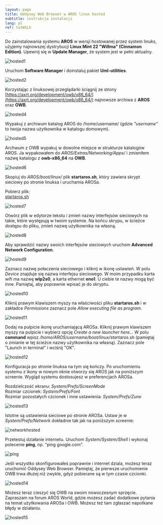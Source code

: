```yaml
---
layout: page
title: Oddysey Web Browser w AROS linux hosted
subtitle: instrukcja instalacji
lang: pl
ref: tutWSLh
---
```


Do zainstalowania systemu **AROS** w wersji hostowanej przez system linuks, użyjemy najnowszej dystrybucji **Linux Mint 22 "Willma" (Cinnamon Edition)**. Upewnij się w **Update Manager**, że system jest w pełni aktualny. 

![hosted1](/assets/img/hosted1.png)

Uruchom **Software Manager** i doinstaluj pakiet **Uml-utilities**.

![hosted2](/assets/img/hosted2.png)

Korzystając z linuksowej przeglądarki ściągnij ze strony [https://axrt.org/development/owb/x86_64/](https://axrt.org/development/owb/x86_64/) najnowsze archiwa z **AROS** oraz **OWB**.

![hosted4](/assets/img/hosted4.png)

Wypakuj z archiwum katalog AROS do /home/username/ (gdzie *"username"* to twoja nazwa użytkownika w katalogu domowym).

![hosted5](/assets/img/hosted5.png)

Archwum z OWB wypakuj w dowolne miejsce w strukturze katalogów AROS. Ja wypakowałem do *AROS/Extras/Networking/Apps/* i zmieniłem nazwę katalogu z **owb-x86_64** na **OWB**.

![hosted6](/assets/img/hosted6.png)

Skopiuj do *AROS/boot/linux/* plik **startaros.sh**, który zawiera skrypt sieciowy po stronie linuksa i uruchamia AROSa.

Pobierz plik:  
[startaros.sh](/assets/startaros.sh "download")

![hosted7](/assets/img/hosted7.png)

Otwórz plik w edytorze tekstu i zmień nazwy interfejsów sieciowych na takie, które występują w twoim systemie. Na końcu skrypu, w ścieżce dostępu do pliku, zmień nazwę użytkownika na własną.

![hosted8](/assets/img/hosted8.png)

Aby sprawdzić nazwy swoich interfejsów sieciowych uruchom **Advanced Network Configuration**.

![hosted9](/assets/img/hosted9.png)

Zaznacz nazwę połaczenia sieciowego i kliknij w ikonę ustawień. W polu *Device* znajduje się nazwa interfejsu sieciowego. W moim przypadku karta wifi ma nazwę **wlp2s0**, a karta ethernet **eno1**. U ciebie te nazwy mogą być inne. Pamiętaj, aby poprawnie wpisać je do skryptu.

![hosted10](/assets/img/hosted10.png)

Kliknij prawym klawiszem myszy na właściwości pliku **startaros.sh** i w zakładce *Permissions* zaznacz pole *Allow executing file as program*.

![hosted11](/assets/img/hosted11.png)

Dodaj na pulpicie ikonę uruchamiającą AROSa. Kliknij prawym klawiszem myszy na pulpicie i wybierz opcję *Create a new launcher here...* W polu **command** wpisz */home/AROS/username/boot/linux/startaros.sh* (pamiętaj o zmianie w tej ścieżce nazwy użytkownika na własną). Zaznacz pole "Launch in terminal" i wciśnij "OK".

![hosted12](/assets/img/hosted12.png)

Konfiguracja po stronie linuksa na tym się kończy. Po uruchomieniu systemu z ikony w nowym oknie otworzy się AROS jak na poniższym screenie. Wygląd systemu dostosujesz w preferencjach AROSa. 

Rozdzielczość ekranu: *System/Prefs/ScreenMode*  
Rozmiar czcionek: *System/Prefs/Font*  
Rozmiar pozostałych czcionek i inne ustawienia: *System/Prefs/Zune*  

![hosted13](/assets/img/hosted13.png)

Istotne są ustawienia sieciowe po stronie AROSa. Ustaw je w *System/Prefs/Network* dokładnie tak jak na poniższym screenie:

![networkhosted](/assets/img/networkhosted.jpg)

Przetestuj działanie internetu. Uruchom *System/System/Shell* i wykonaj polecenie **ping**, np. "ping google.com". 

![ping](/assets/img/ping.png)

Jeśli wszystko skonfigurowałeś poprawnie i internet dziala, możesz teraz uruchomić Oddysey Web Browser. Pamiętaj, że pierwsze uruchomienie OWB trwa dłużej niż zwykle, gdyż pobierane są w tym czasie czcionki.

![hosted14](/assets/img/hosted14.png)

Możesz teraz cieszyć się OWB na swoim nowoczesnym sprzęcie. Zapraszam na forum AROS World, gdzie możesz zadać dodatkowe pytania na temat użytkowania AROSa i OWB. Możesz też tam zgłaszać napotkane błędy w działaniu.

![hosted15](/assets/img/hosted15.png)

